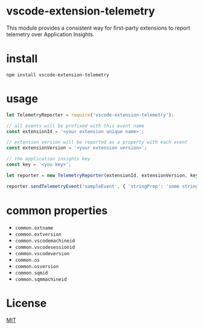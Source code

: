 # vscode-extension-telemetry
This module provides a consistent way for first-party extensions to report telemetry over Application Insights. 

# install 
`npm install vscode-extension-telemetry`

# usage
 ```javascript
 let TelemetryReporter = require('vscode-extension-telemetry'); 
 
 // all events will be prefixed with this event name
 const extensionId = '<your extension unique name>';
 
 // extension version will be reported as a property with each event 
 const extensionVersion = '<your extension version>'; 
 
 // the application insights key
 const key = '<you key>'; 
 
 let reporter = new TelemetryReporter(extensionId, extensionVersion, key); 
 
 reporter.sendTelemetryEvent('sampleEvent', { 'stringProp': 'some string' }, { 'numericMeasure': 123});
 
 ```
# common properties
- `common.extname`
- `common.extversion`
- `common.vscodemachineid` 
- `common.vscodesessionid`
- `common.vscodeversion` 
- `common.os`
- `common.osversion`
- `common.sqmid`  
- `common.sqmmachineid`

# License
[MIT](LICENSE)